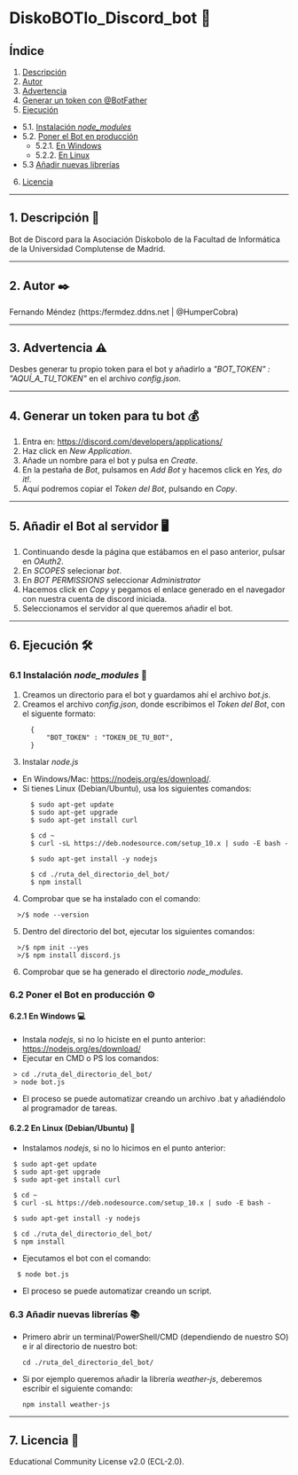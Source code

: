 # DiskoBOTlo_Discord_bot 🤖

## Índice
1. [Descripción](#1-descripción-)
2. [Autor](#2-autor-%EF%B8%8F)
3. [Advertencia](#3-advertencia-%EF%B8%8F)
4. [Generar un token con @BotFather](#4-generar-un-token-con-botfather)
5. [Ejecución](#5-ejecución-%EF%B8%8F)
* 5.1. [Instalación _node_modules_](#instalación-node_modules-)
* 5.2. [Poner el Bot en producción](#poner-el-bot-en-producción-%EF%B8%8F)
   * 5.2.1. [En Windows](#en-windows-)
   * 5.2.2. [En Linux](#en-linux-debianubuntu-)
* 5.3 [Añadir nuevas librerías](#53-añadir-nuevas-librerías-)
6. [Licencia](#6-licencia-)
***
## 1. Descripción 📖
Bot de Discord para la Asociación Diskobolo de la Facultad de Informática de la Universidad Complutense de Madrid.
***
## 2. Autor ✒️
Fernando Méndez (https:/fermdez.ddns.net | @HumperCobra)
***
## 3. Advertencia ⚠️
Desbes generar tu propio token para el bot y añadirlo a _"BOT_TOKEN" : "AQUÍ_A_TU_TOKEN"_ en el archivo *config.json*.
***
## 4. Generar un token para tu bot 💰
1. Entra en: https://discord.com/developers/applications/
2. Haz click en *New Application*.
3. Añade un nombre para el bot y pulsa en *Create*.
4. En la pestaña de *Bot*, pulsamos en *Add Bot* y hacemos click en *Yes, do it!*.
5. Aquí podremos copiar el *Token del Bot*, pulsando en *Copy*.
***
## 5. Añadir el Bot al servidor 🖥️
1. Continuando desde la página que estábamos en el paso anterior, pulsar en *OAuth2*.
2. En *SCOPES* selecionar *bot*.
3. En *BOT PERMISSIONS* seleccionar *Administrator*
4. Hacemos click en *Copy* y pegamos el enlace generado en el navegador con nuestra cuenta de discord iniciada.
5. Seleccionamos el servidor al que queremos añadir el bot.
***  
## 6. Ejecución 🛠️
### 6.1 Instalación _node_modules_ 🔧
1. Creamos un directorio para el bot y guardamos ahí el archivo *bot.js*.
2. Creamos el archivo *config.json*, donde escribimos el *Token del Bot*, con el siguente formato:
   ```
     {
         "BOT_TOKEN" : "TOKEN_DE_TU_BOT",
     }
   ```
3. Instalar *node.js* 
  * En Windows/Mac: https://nodejs.org/es/download/.
  * Si tienes Linux (Debian/Ubuntu), usa los siguientes comandos:
      ```
        $ sudo apt-get update
        $ sudo apt-get upgrade
        $ sudo apt-get install curl

        $ cd ~
        $ curl -sL https://deb.nodesource.com/setup_10.x | sudo -E bash -

        $ sudo apt-get install -y nodejs

        $ cd ./ruta_del_directorio_del_bot/
        $ npm install
      ```
4. Comprobar que se ha instalado con el comando:
 ```
   >/$ node --version
 ```
5. Dentro del directorio del bot, ejecutar los siguientes comandos:
 ```
   >/$ npm init --yes
   >/$ npm install discord.js
 ```
6. Comprobar que se ha generado el directorio _node_modules_.
### 6.2 Poner el Bot en producción ⚙️
#### 6.2.1 En Windows 💻
* Instala *nodejs*, si no lo hiciste en el punto anterior: https://nodejs.org/es/download/
* Ejecutar en CMD o PS los comandos:
 ```
  > cd ./ruta_del_directorio_del_bot/
  > node bot.js
 ```
* El proceso se puede automatizar creando un archivo .bat y añadiéndolo al programador de tareas.

#### 6.2.2 En Linux (Debian/Ubuntu) 🐧
* Instalamos *nodejs*, si no lo hicimos en el punto anterior:
 ```
  $ sudo apt-get update
  $ sudo apt-get upgrade
  $ sudo apt-get install curl

  $ cd ~
  $ curl -sL https://deb.nodesource.com/setup_10.x | sudo -E bash -

  $ sudo apt-get install -y nodejs

  $ cd ./ruta_del_directorio_del_bot/
  $ npm install
```

* Ejecutamos el bot con el comando:
 ```
   $ node bot.js
 ```

* El proceso se puede automatizar creando un script.

### 6.3 Añadir nuevas librerías 📚
* Primero abrir un terminal/PowerShell/CMD (dependiendo de nuestro SO) e ir al directorio de nuestro bot:
   ```
   cd ./ruta_del_directorio_del_bot/
   ```
* Si por ejemplo queremos añadir la librería _weather-js_, deberemos escribir el siguiente comando:
   ```
   npm install weather-js
   ```
***
## 7. Licencia 📄
Educational Community License v2.0 (ECL-2.0).
